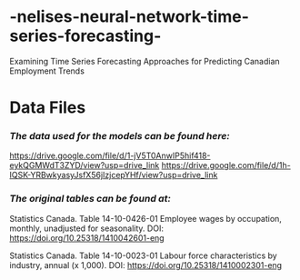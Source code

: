 # -nelises-neural-network-time-series-forecasting-
Examining Time Series Forecasting Approaches for Predicting Canadian Employment Trends

# Data Files
### *The data used for the models can be found here:*
https://drive.google.com/file/d/1-jV5T0AnwIP5hif418-eykQGMWdT3ZYD/view?usp=drive_link
https://drive.google.com/file/d/1h-IQSK-YRBwkyasyJsfX56jIzjcepYHf/view?usp=drive_link




### *The original tables can be found at:*
Statistics Canada. Table 14-10-0426-01  Employee wages by occupation, monthly, unadjusted for seasonality. DOI: https://doi.org/10.25318/1410042601-eng

Statistics Canada. Table 14-10-0023-01  Labour force characteristics by industry, annual (x 1,000). DOI: https://doi.org/10.25318/1410002301-eng
